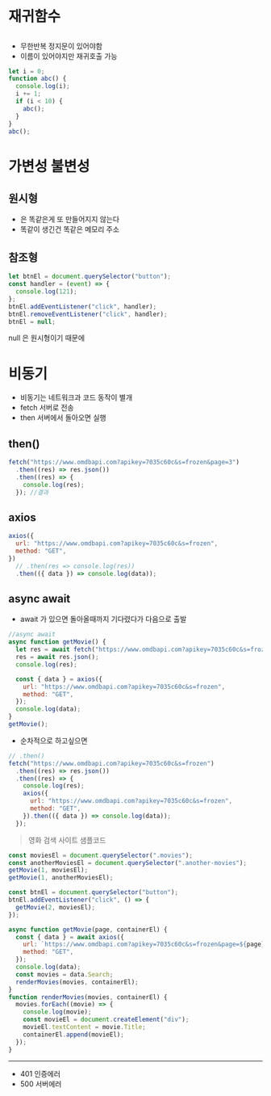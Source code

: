 # 재귀함수

##

- 무한반복 정지문이 있어야함
- 이름이 있어야지만 재귀호출 가능

```js
let i = 0;
function abc() {
  console.log(i);
  i += 1;
  if (i < 10) {
    abc();
  }
}
abc();
```

# 가변성 불변성

## 원시형

- 은 똑같은게 또 만들어지지 않는다
- 똑같이 생긴건 똑같은 메모리 주소

## 참조형

```js
let btnEl = document.querySelector("button");
const handler = (event) => {
  console.log(121);
};
btnEl.addEventListener("click", handler);
btnEl.removeEventListener("click", handler);
btnEl = null;
```

null 은 원시형이기 때문에

# 비동기

- 비동기는 네트워크과 코드 동작이 별개
- fetch 서버로 전송
- then 서버에서 돌아오면 실행

## then()

```js
fetch("https://www.omdbapi.com?apikey=7035c60c&s=frozen&page=3")
  .then((res) => res.json())
  .then((res) => {
    console.log(res);
  }); //결과
```

## axios

```js
axios({
  url: "https://www.omdbapi.com?apikey=7035c60c&s=frozen",
  method: "GET",
})
  // .then(res => console.log(res))
  .then(({ data }) => console.log(data));
```

## async await

- await 가 있으면 돌아올때까지 기다렸다가 다음으로 출발

```js
//async await
async function getMovie() {
  let res = await fetch("https://www.omdbapi.com?apikey=7035c60c&s=frozen");
  res = await res.json();
  console.log(res);

  const { data } = axios({
    url: "https://www.omdbapi.com?apikey=7035c60c&s=frozen",
    method: "GET",
  });
  console.log(data);
}
getMovie();
```

- 순차적으로 하고싶으면

```js
// .then()
fetch("https://www.omdbapi.com?apikey=7035c60c&s=frozen")
  .then((res) => res.json())
  .then((res) => {
    console.log(res);
    axios({
      url: "https://www.omdbapi.com?apikey=7035c60c&s=frozen",
      method: "GET",
    }).then(({ data }) => console.log(data));
  });
```

> 영화 검색 사이트 샘플코드

```js
const moviesEl = document.querySelector(".movies");
const anotherMoviesEl = document.querySelector(".another-movies");
getMovie(1, moviesEl);
getMovie(1, anotherMoviesEl);

const btnEl = document.querySelector("button");
btnEl.addEventListener("click", () => {
  getMovie(2, moviesEl);
});

async function getMovie(page, containerEl) {
  const { data } = await axios({
    url: `https://www.omdbapi.com?apikey=7035c60c&s=frozen&page=${page}`,
    method: "GET",
  });
  console.log(data);
  const movies = data.Search;
  renderMovies(movies, containerEl);
}
function renderMovies(movies, containerEl) {
  movies.forEach((movie) => {
    console.log(movie);
    const movieEl = document.createElement("div");
    movieEl.textContent = movie.Title;
    containerEl.append(movieEl);
  });
}
```

---

- 401 인증에러
- 500 서버에러
